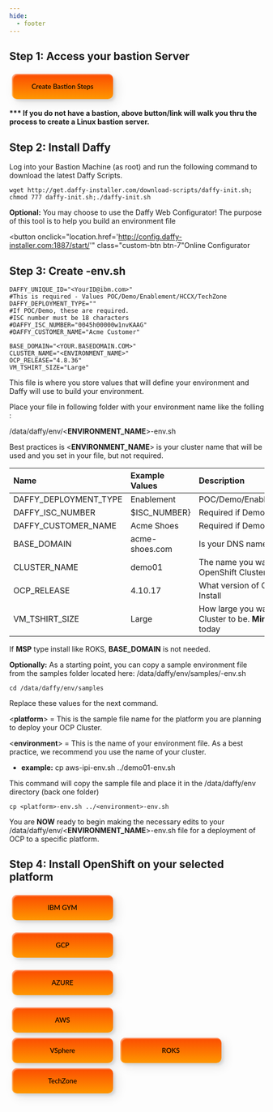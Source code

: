```yaml
---
hide:
  - footer
---
```


## Step 1: Access your bastion Server
<button onclick="location.href='/daffy/Supporting-Software/Create-Your-Own-Bastion/'" class="custom-btn btn-7">Create Bastion Steps</button>

  <b>*** If  you do not have a bastion, above button/link will walk you thru the process to create a Linux bastion server.</b>

## Step 2: Install Daffy

Log into your Bastion Machine (as root) and run the following command to download the latest Daffy Scripts.

```
wget http://get.daffy-installer.com/download-scripts/daffy-init.sh; chmod 777 daffy-init.sh;./daffy-init.sh

```
**Optional:** You may choose to use the Daffy Web Configurator! The purpose of this tool is to help you build an environment file

<button onclick="location.href='http://config.daffy-installer.com:1887/start/'" class="custom-btn btn-7"Online Configurator</button>

## Step 3: Create <environment-name>-env.sh

```
DAFFY_UNIQUE_ID="<YourID@ibm.com>"
#This is required - Values POC/Demo/Enablement/HCCX/TechZone
DAFFY_DEPLOYMENT_TYPE=""
#If POC/Demo, these are required.
#ISC number must be 18 characters
#DAFFY_ISC_NUMBER="0045h00000w1nvKAAG"
#DAFFY_CUSTOMER_NAME="Acme Customer"

BASE_DOMAIN="<YOUR.BASEDOMAIN.COM>"
CLUSTER_NAME="<ENVIRONMENT_NAME>"
OCP_RELEASE="4.8.36"
VM_TSHIRT_SIZE="Large"
```

This file is where you store values that will define your environment and Daffy will use to build your environment.

Place your file in following folder with your environment name like the folling :

/data/daffy/env/<**ENVIRONMENT_NAME**>-env.sh



Best practices is <**ENVIRONMENT_NAME**> is your cluster name that will be used and you set in your file, but not required.



Name  | Example Values  | Description
:----------- |:----------- |:-----------
DAFFY_DEPLOYMENT_TYPE | Enablement |  POC/Demo/Enablement/HCCX/TechZone |
DAFFY_ISC_NUMBER | $ISC_NUMBER} |  Required if Demo or POC
DAFFY_CUSTOMER_NAME | Acme Shoes  | Required if Demo or POC
BASE_DOMAIN | acme-shoes.com |  Is your DNS name your cluster will use
CLUSTER_NAME | demo01 | The name you want to give your OpenShift Cluster
OCP_RELEASE | 4.10.17 | What version of OpenShift you want to Install
VM_TSHIRT_SIZE | Large | How large you want the OpenShift Cluster to be. **Min** and **Large** Supported today

If **MSP** type install like ROKS, **BASE_DOMAIN** is not needed.

**Optionally:** As a starting point, you can copy a sample environment file from the samples folder located here:  /data/daffy/env/samples/<platform>-env.sh
```
cd /data/daffy/env/samples
```

Replace these values for the next command.

<**platform**> = This is the sample file name for the platform you are planning to deploy your OCP Cluster.

<**environment**> = This is the name of your environment file. As a best practice, we recommend you use the name of your cluster.

- **example:**  cp aws-ipi-env.sh ../demo01-env.sh

This command will copy the sample file and place it in the /data/daffy/env directory (back one folder)

```
cp <platform>-env.sh ../<environment>-env.sh

```

You are **NOW** ready to begin making the necessary edits to your /data/daffy/env/<**ENVIRONMENT_NAME**>-env.sh file for a deployment of OCP to a specific platform.

## Step 4: Install OpenShift on your selected platform

<div style="text-align:left">

<button onclick="location.href='/daffy/Deploying-OCP/IBM-gym/'" class="custom-btn btn-7">IBM GYM</button>

<button onclick="location.href='/daffy/Deploying-OCP/GCP/'" class="custom-btn btn-7">GCP</button>

<button onclick="location.href='/daffy/Deploying-OCP/Azure/'" class="custom-btn btn-7">AZURE</button>

<button onclick="location.href='/daffy/Deploying-OCP/AWS/'" class="custom-btn btn-7">
AWS</button>
<div></div>

<button onclick="location.href='/daffy/Deploying-OCP/VSphere/'" class="custom-btn btn-7">
VSphere</button>

<button onclick="location.href='/daffy/Deploying-OCP/ROKS/'" class="custom-btn btn-7">
ROKS</button>

<button onclick="location.href='/daffy/Deploying-OCP/TechZone/'" class="custom-btn btn-7">
TechZone</button>

</div>

<!-- PUT ANY JS OR CSS BELOW HERE-->

<style>

.frame {
  width: 90%;
  margin: 40px auto;
  text-align: center;
}
button {
  margin: 5px;
}
.custom-btn {
  width: 200px;
  height: 50px;
  color: black;
  border-radius: 10px;
  padding: 10px 25px;
  font-family: 'Lato', sans-serif;
  font-weight: 500;
  background: transparent;
  cursor: pointer;
  transition: all 0.3s ease;
  position: relative;
  display: inline-block;
   box-shadow:inset 2px 2px 2px 0px rgba(255,255,255,.5),
   7px 7px 20px 0px rgba(0,0,0,.1),
   4px 4px 5px 0px rgba(0,0,0,.1);
  outline: none;
}

/* 7 */
.btn-7 {
background: linear-gradient(0deg, rgba(255,151,0,1) 0%, rgba(251,75,2,1) 100%);
  line-height: 42px;
  padding: 0;
  border: none;
}
.btn-7 span {
  position: relative;
  display: block;
  width: 100%;
  height: 100%;
}
.btn-7:before,
.btn-7:after {
  position: absolute;
  content: "";
  right: 0;
  bottom: 0;
  background: rgba(251,75,2,1);
  box-shadow:
   -7px -7px 20px 0px rgba(255,255,255,.9),
   -4px -4px 5px 0px rgba(255,255,255,.9),
   7px 7px 20px 0px rgba(0,0,0,.2),
   4px 4px 5px 0px rgba(0,0,0,.3);
  transition: all 0.3s ease;
}
.btn-7:before{
   height: 0%;
   width: 2px;
}
.btn-7:after {
  width: 0%;
  height: 2px;
}
.btn-7:hover{
  color: rgba(251,75,2,1);
  background: transparent;
}
.btn-7:hover:before {
  height: 100%;
}
.btn-7:hover:after {
  width: 100%;
}
.btn-7 span:before,
.btn-7 span:after {
  position: absolute;
  content: "";
  left: 0;
  top: 0;
  background: rgba(251,75,2,1);
  box-shadow:
   -7px -7px 20px 0px rgba(255,255,255,.9),
   -4px -4px 5px 0px rgba(255,255,255,.9),
   7px 7px 20px 0px rgba(0,0,0,.2),
   4px 4px 5px 0px rgba(0,0,0,.3);
  transition: all 0.3s ease;
}
.btn-7 span:before {
  width: 2px;
  height: 0%;
}
.btn-7 span:after {
  height: 2px;
  width: 0%;
}
.btn-7 span:hover:before {
  height: 100%;
}
.btn-7 span:hover:after {
  width: 100%;
}
}
</style>

